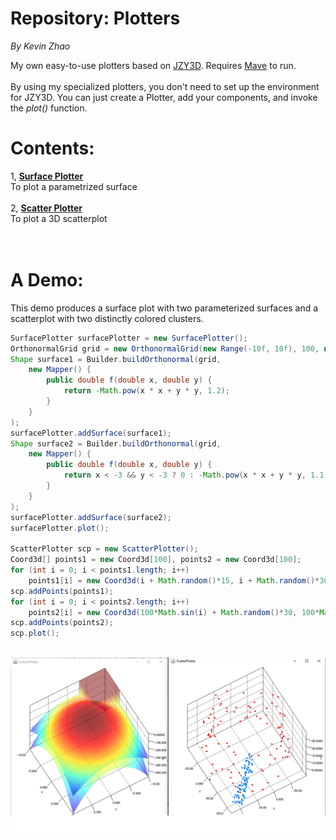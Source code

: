 # Repository: Plotters
<p><i>By Kevin Zhao</i></p>
My own easy-to-use plotters based on <a href="https://github.com/jzy3d">JZY3D</a>. Requires <a href = "https://howtodoinjava.com/maven/how-to-install-maven-on-windows/">Mave</a> to run. 
<br/><br/>By using my specialized plotters, you don't need to set up the environment for JZY3D. You can just create a Plotter, add your components, and invoke the <i>plot()</i> function.

# Contents:
1, <b>[Surface Plotter](https://github.com/zhaokw/Plotters/blob/master/src/SurfacePlotter.java)</b><br/>To plot a parametrized surface
<br/><br/>
2, <b>[Scatter Plotter](https://github.com/zhaokw/Plotters/blob/master/src/ScatterPlotter.java)</b><br/>To plot a 3D scatterplot<br/>
<br/><br/>
# A Demo:
This demo produces a surface plot with two parameterized surfaces and a scatterplot with two distinctly colored clusters.
```java
SurfacePlotter surfacePlotter = new SurfacePlotter();
OrthonormalGrid grid = new OrthonormalGrid(new Range(-10f, 10f), 100, new Range(-10f, 10f), 100);
Shape surface1 = Builder.buildOrthonormal(grid,
	new Mapper() {
		public double f(double x, double y) {
			return -Math.pow(x * x + y * y, 1.2);
		}
	}
);
surfacePlotter.addSurface(surface1);
Shape surface2 = Builder.buildOrthonormal(grid,
	new Mapper() {
		public double f(double x, double y) {
			return x < -3 && y < -3 ? 0 : -Math.pow(x * x + y * y, 1.1);
		}
	}
);
surfacePlotter.addSurface(surface2);
surfacePlotter.plot();

ScatterPlotter scp = new ScatterPlotter();
Coord3d[] points1 = new Coord3d[100], points2 = new Coord3d[100];
for (int i = 0; i < points1.length; i++)
	points1[i] = new Coord3d(i + Math.random()*15, i + Math.random()*30, Math.random()*5);
scp.addPoints(points1);
for (int i = 0; i < points2.length; i++)
	points2[i] = new Coord3d(100*Math.sin(i) + Math.random()*30, 100*Math.cos(i) + Math.random()*15, Math.random()*30);
scp.addPoints(points2);
scp.plot();
```
<br/>
<img class="centered" src="https://github.com/zhaokw/Plotters/blob/master/img/Result.png"/>
